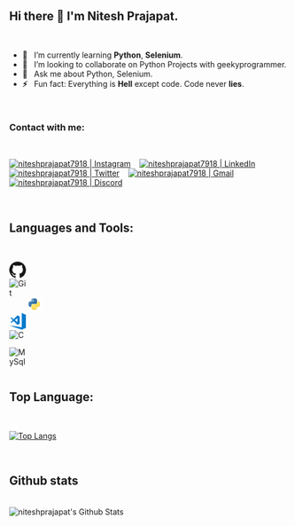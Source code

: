 ## Hi there 👋 I'm Nitesh Prajapat.
<br/>  
 
 - **🌱** &nbsp; I’m currently learning **Python**, **Selenium**. 
 - **👯** &nbsp; I’m looking to collaborate on Python Projects with geekyprogrammer.
 - **💬** &nbsp; Ask me about Python, Selenium.
 - **⚡** &nbsp; Fun fact: Everything is **Hell** except code. Code never **lies**.   

<br/>    

### Contact with me:  
  
<br/>

[<img aligh="left" target="_blank" alt="niteshprajapat7918 | Instagram" width="25px" src="https://cdn.jsdelivr.net/npm/simple-icons@v3/icons/instagram.svg"/>](https://www.instagram.com/niteshprajapat7918)&nbsp; &nbsp; 
[<img aligh="left" target="_blank" alt="niteshprajapat7918 | LinkedIn" width="25px" src="https://cdn.jsdelivr.net/npm/simple-icons@v3/icons/linkedin.svg"/>](https://www.linkedin.com/in/nitesh-prajapat-429a811a0)&nbsp; &nbsp;
[<img aligh="left" target="_blank" alt="niteshprajapat7918 | Twitter" width="25px" src="https://cdn.jsdelivr.net/npm/simple-icons@v3/icons/twitter.svg"/>](https://twitter.com/NITESHP76730982)&nbsp; &nbsp;
[<img aligh="left" target="_blank" alt="niteshprajapat7918 | Gmail" width="25px" src="https://cdn.jsdelivr.net/npm/simple-icons@v3/icons/gmail.svg"/>](https://www.gmail.com/)&nbsp; &nbsp;
[<img aligh="left" target="_blank" alt="niteshprajapat7918 | Discord" width="25px" src="https://cdn.jsdelivr.net/npm/simple-icons@v3/icons/discord.svg"/>](https://discord.com/channels/@niteshprajapat)

<br/>

## Languages and Tools: 
<br/>

[<img align="left" alt="GitHub" width="30px" src="https://raw.githubusercontent.com/github/explore/78df643247d429f6cc873026c0622819ad797942/topics/github/github.png"/>]()&nbsp; &nbsp;  

[<img align="left" alt="Git" width="30px" src="https://upload.wikimedia.org/wikipedia/commons/thumb/3/3f/Git_icon.svg/768px-Git_icon.svg.png"/>]()&nbsp; &nbsp;

[<img align="left" alt="Python" width="30px" src="https://raw.githubusercontent.com/github/explore/80688e429a7d4ef2fca1e82350fe8e3517d3494d/topics/python/python.png"/>]()&nbsp; &nbsp;

[<img align="left" alt="Visual Studio Code" width="30px" src="https://raw.githubusercontent.com/github/explore/80688e429a7d4ef2fca1e82350fe8e3517d3494d/topics/visual-studio-code/visual-studio-code.png"/>]()&nbsp; &nbsp;  

[<img align="left" alt="C" width="30px" src="https://img.icons8.com/color/452/c-programming.png"/>]()&nbsp; &nbsp;

[<img align="left" alt="MySql" width="30px" src="https://p7.hiclipart.com/preview/747/798/387/mysql-database-web-development-computer-software-dolphin.jpg"/>]()&nbsp; &nbsp;





<br/>

## Top Language:  
<br/>


[![Top Langs](https://github-readme-stats.vercel.app/api/top-langs/?username=niteshprajapat)](https://github.com/niteshprajapat/github-readme-stats)

<br/>


## Github stats  
<br/>

<img align="left" alt="niteshprajapat's Github Stats" src="https://github-readme-stats.vercel.app/api?username=niteshprajapat&show_icons=true&hide_border=true&theme=dracula"/>  



